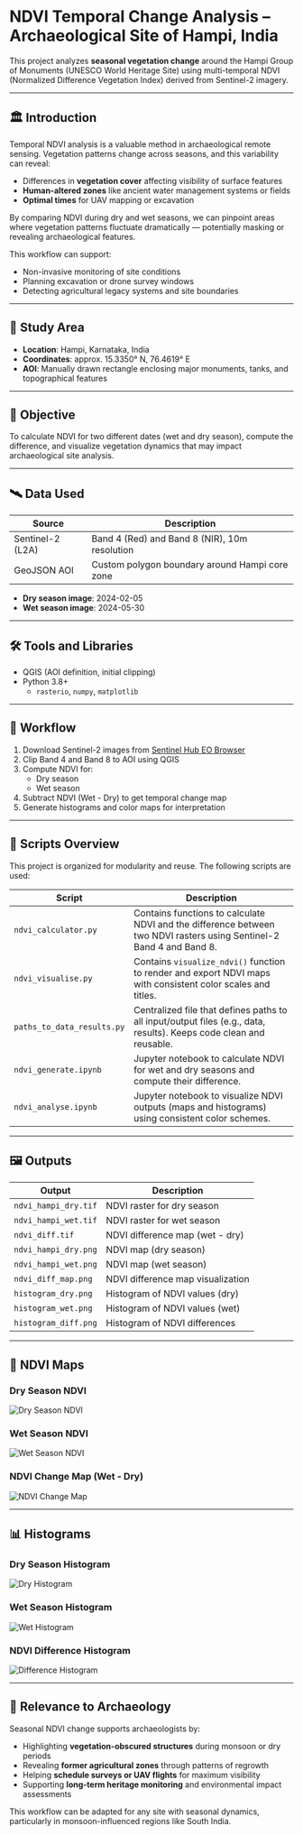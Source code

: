 # NDVI Temporal Change Analysis – Archaeological Site of Hampi, India

This project analyzes **seasonal vegetation change** around the Hampi Group of Monuments (UNESCO World Heritage Site) using multi-temporal NDVI (Normalized Difference Vegetation Index) derived from Sentinel-2 imagery.

---

## 🏛️ Introduction

Temporal NDVI analysis is a valuable method in archaeological remote sensing. Vegetation patterns change across seasons, and this variability can reveal:

- Differences in **vegetation cover** affecting visibility of surface features
- **Human-altered zones** like ancient water management systems or fields
- **Optimal times** for UAV mapping or excavation

By comparing NDVI during dry and wet seasons, we can pinpoint areas where vegetation patterns fluctuate dramatically — potentially masking or revealing archaeological features.

This workflow can support:

- Non-invasive monitoring of site conditions
- Planning excavation or drone survey windows
- Detecting agricultural legacy systems and site boundaries

---

## 📍 Study Area

- **Location**: Hampi, Karnataka, India
- **Coordinates**: approx. 15.3350° N, 76.4619° E
- **AOI**: Manually drawn rectangle enclosing major monuments, tanks, and topographical features

---

## 🎯 Objective

To calculate NDVI for two different dates (wet and dry season), compute the difference, and visualize vegetation dynamics that may impact archaeological site analysis.

---

## 🛰️ Data Used

| Source | Description |
|--------|-------------|
| Sentinel-2 (L2A) | Band 4 (Red) and Band 8 (NIR), 10m resolution |
| GeoJSON AOI | Custom polygon boundary around Hampi core zone |

- **Dry season image**: 2024-02-05
- **Wet season image**: 2024-05-30

---

## 🛠️ Tools and Libraries

- QGIS (AOI definition, initial clipping)
- Python 3.8+
  - `rasterio`, `numpy`, `matplotlib`

---

## 🔄 Workflow

1. Download Sentinel-2 images from [Sentinel Hub EO Browser](https://apps.sentinel-hub.com/eo-browser/)
2. Clip Band 4 and Band 8 to AOI using QGIS
3. Compute NDVI for:
   - Dry season
   - Wet season
4. Subtract NDVI (Wet - Dry) to get temporal change map
5. Generate histograms and color maps for interpretation

---

## 🧩 Scripts Overview

This project is organized for modularity and reuse. The following scripts are used:

| Script | Description |
|--------|-------------|
| `ndvi_calculator.py` | Contains functions to calculate NDVI and the difference between two NDVI rasters using Sentinel-2 Band 4 and Band 8. |
| `ndvi_visualise.py` | Contains `visualize_ndvi()` function to render and export NDVI maps with consistent color scales and titles. |
| `paths_to_data_results.py` | Centralized file that defines paths to all input/output files (e.g., data, results). Keeps code clean and reusable. |
| `ndvi_generate.ipynb` | Jupyter notebook to calculate NDVI for wet and dry seasons and compute their difference. |
| `ndvi_analyse.ipynb` | Jupyter notebook to visualize NDVI outputs (maps and histograms) using consistent color schemes. |

---

## 🖼️ Outputs

| Output | Description |
|--------|-------------|
| `ndvi_hampi_dry.tif` | NDVI raster for dry season |
| `ndvi_hampi_wet.tif` | NDVI raster for wet season |
| `ndvi_diff.tif` | NDVI difference map (wet - dry) |
| `ndvi_hampi_dry.png` | NDVI map (dry season) |
| `ndvi_hampi_wet.png` | NDVI map (wet season) |
| `ndvi_diff_map.png` | NDVI difference map visualization |
| `histogram_dry.png` | Histogram of NDVI values (dry) |
| `histogram_wet.png` | Histogram of NDVI values (wet) |
| `histogram_diff.png` | Histogram of NDVI differences |

---

## 🌿 NDVI Maps

### Dry Season NDVI
![Dry Season NDVI](results/ndvi_hampi_dry.png)

### Wet Season NDVI
![Wet Season NDVI](results/ndvi_hampi_wet.png)

### NDVI Change Map (Wet - Dry)
![NDVI Change Map](results/ndvi_diff_map.png)

---

## 📊 Histograms

### Dry Season Histogram
![Dry Histogram](results/histogram_dry.png)

### Wet Season Histogram
![Wet Histogram](results/histogram_wet.png)

### NDVI Difference Histogram
![Difference Histogram](results/histogram_diff.png)

---

## 🧭 Relevance to Archaeology

Seasonal NDVI change supports archaeologists by:

- Highlighting **vegetation-obscured structures** during monsoon or dry periods
- Revealing **former agricultural zones** through patterns of regrowth
- Helping **schedule surveys or UAV flights** for maximum visibility
- Supporting **long-term heritage monitoring** and environmental impact assessments

This workflow can be adapted for any site with seasonal dynamics, particularly in monsoon-influenced regions like South India.
